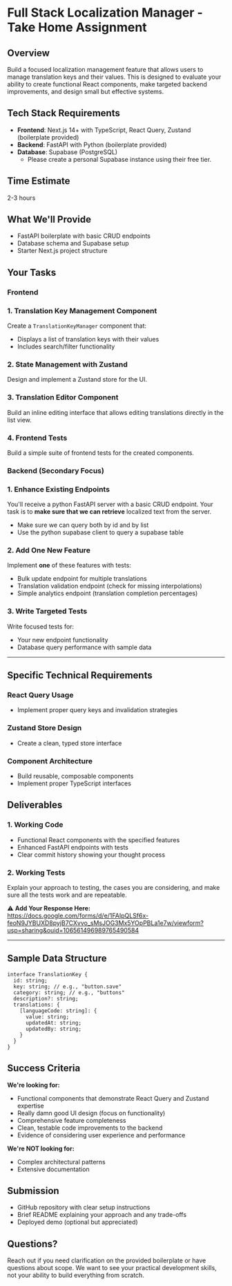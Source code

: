 # Full Stack Localization Manager - Take Home Assignment

## Overview

Build a focused localization management feature that allows users to manage translation keys and their values. This is designed to evaluate your ability to create functional React components, make targeted backend improvements, and design small but effective systems.

## Tech Stack Requirements

- **Frontend**: Next.js 14+ with TypeScript, React Query, Zustand (boilerplate provided)
- **Backend**: FastAPI with Python (boilerplate provided)
- **Database**: Supabase (PostgreSQL)
    - Please create a personal Supabase instance using their free tier.

## Time Estimate

2-3 hours

## What We'll Provide

- FastAPI boilerplate with basic CRUD endpoints
- Database schema and Supabase setup
- Starter Next.js project structure

## Your Tasks

### Frontend

### 1. Translation Key Management Component

Create a `TranslationKeyManager` component that:

- Displays a list of translation keys with their values
- Includes search/filter functionality

### 2. State Management with Zustand

Design and implement a Zustand store for the UI.

### 3. Translation Editor Component

Build an inline editing interface that allows editing translations directly in the list view.

### 4. Frontend Tests

Build a simple suite of frontend tests for the created components.

### Backend (Secondary Focus)

### 1. Enhance Existing Endpoints

You'll receive a python FastAPI server with a basic CRUD endpoint. Your task is to **make sure that we can retrieve** localized text from the server.

- Make sure we can query both by id and by list
- Use the python supabase client to query a supabase table

### 2. Add One New Feature

Implement **one** of these features with tests:

- Bulk update endpoint for multiple translations
- Translation validation endpoint (check for missing interpolations)
- Simple analytics endpoint (translation completion percentages)

### 3. Write Targeted Tests

Write focused tests for:

- Your new endpoint functionality
- Database query performance with sample data

---

## Specific Technical Requirements

### React Query Usage

- Implement proper query keys and invalidation strategies

### Zustand Store Design

- Create a clean, typed store interface

### Component Architecture

- Build reusable, composable components
- Implement proper TypeScript interfaces

## Deliverables

### 1. Working Code

- Functional React components with the specified features
- Enhanced FastAPI endpoints with tests
- Clear commit history showing your thought process

### 2. Working Tests

Explain your approach to testing, the cases you are considering, and make sure all the tests work and are repeatable.

⚠️ **Add Your Response Here:** https://docs.google.com/forms/d/e/1FAIpQLSf6x-feoN9JYBUXD8pyjB7CXvvo_sMsJOG3Mx5YOpPBLa1e7w/viewform?usp=sharing&ouid=106561496989765490584

---

## Sample Data Structure

```tsx
interface TranslationKey {
  id: string;
  key: string; // e.g., "button.save"
  category: string; // e.g., "buttons"
  description?: string;
  translations: {
    [languageCode: string]: {
      value: string;
      updatedAt: string;
      updatedBy: string;
    }
  }
}

```

## Success Criteria

**We're looking for:**

- Functional components that demonstrate React Query and Zustand expertise
- Really damn good UI design (focus on functionality)
- Comprehensive feature completeness
- Clean, testable code improvements to the backend
- Evidence of considering user experience and performance

**We're NOT looking for:**

- Complex architectural patterns
- Extensive documentation

## Submission

- GitHub repository with clear setup instructions
- Brief README explaining your approach and any trade-offs
- Deployed demo (optional but appreciated)

## Questions?

Reach out if you need clarification on the provided boilerplate or have questions about scope. We want to see your practical development skills, not your ability to build everything from scratch.